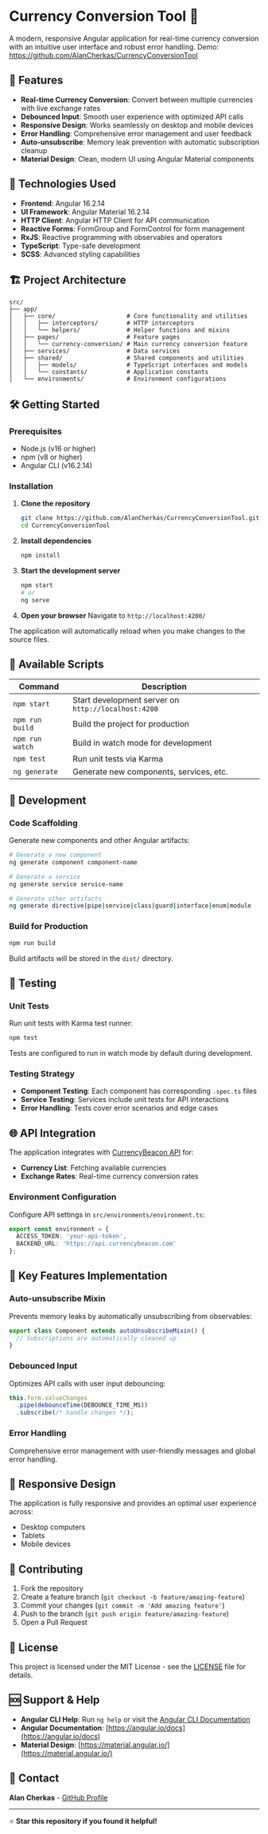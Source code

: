 # Currency Conversion Tool 💱

A modern, responsive Angular application for real-time currency conversion with an intuitive user interface and robust error handling.
Demo: https://github.com/AlanCherkas/CurrencyConversionTool

## 🌟 Features

- **Real-time Currency Conversion**: Convert between multiple currencies with live exchange rates
- **Debounced Input**: Smooth user experience with optimized API calls
- **Responsive Design**: Works seamlessly on desktop and mobile devices
- **Error Handling**: Comprehensive error management and user feedback
- **Auto-unsubscribe**: Memory leak prevention with automatic subscription cleanup
- **Material Design**: Clean, modern UI using Angular Material components

## 🚀 Technologies Used

- **Frontend**: Angular 16.2.14
- **UI Framework**: Angular Material 16.2.14
- **HTTP Client**: Angular HTTP Client for API communication
- **Reactive Forms**: FormGroup and FormControl for form management
- **RxJS**: Reactive programming with observables and operators
- **TypeScript**: Type-safe development
- **SCSS**: Advanced styling capabilities

## 🏗️ Project Architecture

```
src/
├── app/
│   ├── core/                    # Core functionality and utilities
│   │   ├── interceptors/        # HTTP interceptors
│   │   └── helpers/             # Helper functions and mixins
│   ├── pages/                   # Feature pages
│   │   └── currency-conversion/ # Main currency conversion feature
│   ├── services/                # Data services
│   ├── shared/                  # Shared components and utilities
│   │   ├── models/              # TypeScript interfaces and models
│   │   └── constants/           # Application constants
│   └── environments/            # Environment configurations
```

## 🛠️ Getting Started

### Prerequisites

- Node.js (v16 or higher)
- npm (v8 or higher)
- Angular CLI (v16.2.14)

### Installation

1. **Clone the repository**
   ```bash
   git clone https://github.com/AlanCherkas/CurrencyConversionTool.git
   cd CurrencyConversionTool
   ```

2. **Install dependencies**
   ```bash
   npm install
   ```

3. **Start the development server**
   ```bash
   npm start
   # or
   ng serve
   ```

4. **Open your browser**
   Navigate to `http://localhost:4200/`

The application will automatically reload when you make changes to the source files.

## 📝 Available Scripts

| Command | Description |
|---------|-------------|
| `npm start` | Start development server on `http://localhost:4200` |
| `npm run build` | Build the project for production |
| `npm run watch` | Build in watch mode for development |
| `npm test` | Run unit tests via Karma |
| `ng generate` | Generate new components, services, etc. |

## 🔧 Development

### Code Scaffolding

Generate new components and other Angular artifacts:

```bash
# Generate a new component
ng generate component component-name

# Generate a service
ng generate service service-name

# Generate other artifacts
ng generate directive|pipe|service|class|guard|interface|enum|module
```

### Build for Production

```bash
npm run build
```

Build artifacts will be stored in the `dist/` directory.

## 🧪 Testing

### Unit Tests

Run unit tests with Karma test runner:

```bash
npm test
```

Tests are configured to run in watch mode by default during development.

### Testing Strategy

- **Component Testing**: Each component has corresponding `.spec.ts` files
- **Service Testing**: Services include unit tests for API interactions
- **Error Handling**: Tests cover error scenarios and edge cases

## 🌐 API Integration

The application integrates with [CurrencyBeacon API](https://currencybeacon.com/) for:

- **Currency List**: Fetching available currencies
- **Exchange Rates**: Real-time currency conversion rates

### Environment Configuration

Configure API settings in `src/environments/environment.ts`:

```typescript
export const environment = {
  ACCESS_TOKEN: 'your-api-token',
  BACKEND_URL: 'https://api.currencybeacon.com'
};
```

## 🎯 Key Features Implementation

### Auto-unsubscribe Mixin
Prevents memory leaks by automatically unsubscribing from observables:

```typescript
export class Component extends autoUnsubscribeMixin() {
  // Subscriptions are automatically cleaned up
}
```

### Debounced Input
Optimizes API calls with user input debouncing:

```typescript
this.form.valueChanges
  .pipe(debounceTime(DEBOUNCE_TIME_MS))
  .subscribe(/* handle changes */);
```

### Error Handling
Comprehensive error management with user-friendly messages and global error handling.

## 📱 Responsive Design

The application is fully responsive and provides an optimal user experience across:
- Desktop computers
- Tablets
- Mobile devices

## 🤝 Contributing

1. Fork the repository
2. Create a feature branch (`git checkout -b feature/amazing-feature`)
3. Commit your changes (`git commit -m 'Add amazing feature'`)
4. Push to the branch (`git push origin feature/amazing-feature`)
5. Open a Pull Request

## 📄 License

This project is licensed under the MIT License - see the [LICENSE](LICENSE) file for details.

## 🆘 Support & Help

- **Angular CLI Help**: Run `ng help` or visit the [Angular CLI Documentation](https://angular.io/cli)
- **Angular Documentation**: [https://angular.io/docs](https://angular.io/docs)
- **Material Design**: [https://material.angular.io/](https://material.angular.io/)

## 📧 Contact

**Alan Cherkas** - [GitHub Profile](https://github.com/AlanCherkas)

---

⭐ **Star this repository if you found it helpful!**
